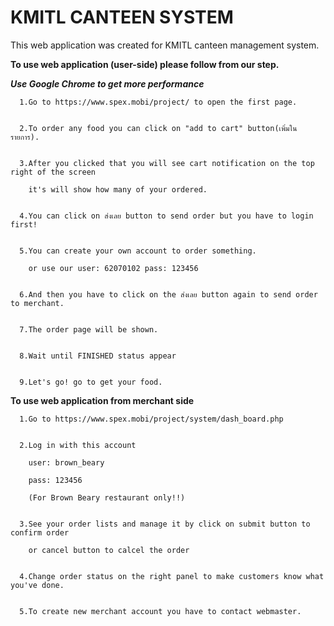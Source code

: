 # KMITL CANTEEN SYSTEM
This web application was created for KMITL canteen management system.


**To use web application (user-side) please follow from our step.**


***Use Google Chrome to get more performance***


      1.Go to https://www.spex.mobi/project/ to open the first page.


      2.To order any food you can click on "add to cart" button(เพิ่มในรายการ).


      3.After you clicked that you will see cart notification on the top right of the screen 

        it's will show how many of your ordered.


      4.You can click on ส่งเลย button to send order but you have to login first!


      5.You can create your own account to order something.

        or use our user: 62070102 pass: 123456


      6.And then you have to click on the ส่งเลย button again to send order to merchant.


      7.The order page will be shown.


      8.Wait until FINISHED status appear
      
      
      9.Let's go! go to get your food.



**To use web application from merchant side**

      1.Go to https://www.spex.mobi/project/system/dash_board.php


      2.Log in with this account

        user: brown_beary

        pass: 123456

        (For Brown Beary restaurant only!!)


      3.See your order lists and manage it by click on submit button to confirm order

        or cancel button to calcel the order


      4.Change order status on the right panel to make customers know what you've done.


      5.To create new merchant account you have to contact webmaster.
